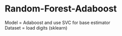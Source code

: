 # Random-Forest-Adaboost

Model = Adaboost and use SVC for base estimator\
Dataset = load digits (sklearn)
